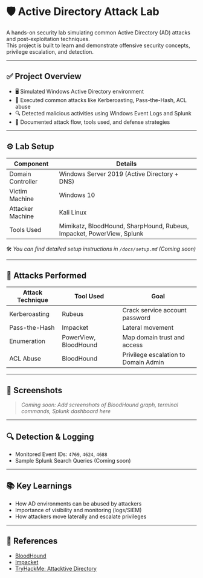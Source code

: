 # 🛡️ Active Directory Attack Lab

A hands-on security lab simulating common Active Directory (AD) attacks and post-exploitation techniques.  
This project is built to learn and demonstrate offensive security concepts, privilege escalation, and detection.

---

## ✅ Project Overview

- 🖥️ Simulated Windows Active Directory environment
- 🎯 Executed common attacks like Kerberoasting, Pass-the-Hash, ACL abuse
- 🔍 Detected malicious activities using Windows Event Logs and Splunk
- 🧠 Documented attack flow, tools used, and defense strategies

---

## ⚙️ Lab Setup

| Component | Details |
|----------|---------|
| Domain Controller | Windows Server 2019 (Active Directory + DNS) |
| Victim Machine | Windows 10 |
| Attacker Machine | Kali Linux |
| Tools Used | Mimikatz, BloodHound, SharpHound, Rubeus, Impacket, PowerView, Splunk |

🛠️ _You can find detailed setup instructions in `/docs/setup.md` (Coming soon)_

---

## 🧪 Attacks Performed

| Attack Technique | Tool Used | Goal |
|------------------|------------|------|
| Kerberoasting | Rubeus | Crack service account password |
| Pass-the-Hash | Impacket | Lateral movement |
| Enumeration | PowerView, BloodHound | Map domain trust and access |
| ACL Abuse | BloodHound | Privilege escalation to Domain Admin |

---

## 📸 Screenshots

> _Coming soon: Add screenshots of BloodHound graph, terminal commands, Splunk dashboard here_

---

## 🔍 Detection & Logging

- Monitored Event IDs: `4769`, `4624`, `4688`
- Sample Splunk Search Queries (Coming soon)

---

## 📚 Key Learnings

- How AD environments can be abused by attackers
- Importance of visibility and monitoring (logs/SIEM)
- How attackers move laterally and escalate privileges

---

## 📎 References

- [BloodHound](https://github.com/BloodHoundAD/BloodHound)
- [Impacket](https://github.com/SecureAuthCorp/impacket)
- [TryHackMe: Attacktive Directory](https://tryhackme.com/room/attacktivedirectory)
